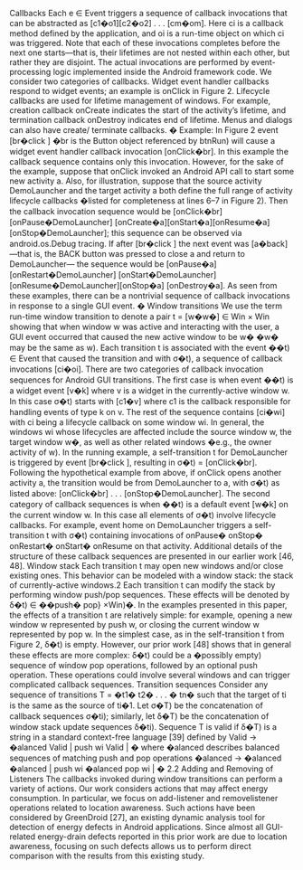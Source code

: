 Callbacks Each e ∈ Event triggers a sequence of callback
invocations that can be abstracted as [c1�o1][c2�o2] . . . [cm�om].
Here ci is a callback method defined by the application, and oi
is a run-time object on which ci was triggered. Note that each
of these invocations completes before the next one starts—that is,
their lifetimes are not nested within each other, but rather they are
disjoint. The actual invocations are performed by event-processing
logic implemented inside the Android framework code.
We consider two categories of callbacks. Widget event handler
callbacks respond to widget events; an example is onClick in Figure
2. Lifecycle callbacks are used for lifetime management of
windows. For example, creation callback onCreate indicates the
start of the activity’s lifetime, and termination callback onDestroy
indicates end of lifetime. Menus and dialogs can also have create/
terminate callbacks.
� Example: In Figure 2 event [br�click ] �br is the Button
object referenced by btnRun) will cause a widget event handler
callback invocation [onClick�br]. In this example the callback
sequence contains only this invocation. However, for the sake
of the example, suppose that onClick invoked an Android API
call to start some new activity a. Also, for illustration, suppose
that the source activity DemoLauncher and the target activity a
both define the full range of activity lifecycle callbacks �listed for
completeness at lines 6–7 in Figure 2). Then the callback invocation
sequence would be [onClick�br][onPause�DemoLauncher]
[onCreate�a][onStart�a][onResume�a][onStop�DemoLauncher];
this sequence can be observed via android.os.Debug tracing.
If after [br�click ] the next event was [a�back]—that is, the
BACK button was pressed to close a and return to DemoLauncher—
the sequence would be [onPause�a] [onRestart�DemoLauncher]
[onStart�DemoLauncher][onResume�DemoLauncher][onStop�a]
[onDestroy�a]. As seen from these examples, there can be a nontrivial
sequence of callback invocations in response to a single GUI
event. �
Window transitions We use the term run-time window transition
to denote a pair t = [w�w�] ∈ Win × Win showing that when
window w was active and interacting with the user, a GUI event
occurred that caused the new active window to be w� �w� may
be the same as w). Each transition t is associated with the event
��t) ∈ Event that caused the transition and with σ�t), a sequence
of callback invocations [ci�oi].
There are two categories of callback invocation sequences for
Android GUI transitions. The first case is when event ��t) is a
widget event [v�k] where v is a widget in the currently-active
window w. In this case σ�t) starts with [c1�v] where c1 is the
callback responsible for handling events of type k on v. The rest
of the sequence contains [ci�wi] with ci being a lifecycle callback
on some window wi. In general, the windows wi whose lifecycles
are affected include the source window w, the target window w�, as
well as other related windows �e.g., the owner activity of w). In the
running example, a self-transition t for DemoLauncher is triggered
by event [br�click ], resulting in σ�t) = [onClick�br]. Following
the hypothetical example from above, if onClick opens another
activity a, the transition would be from DemoLauncher to a, with
σ�t) as listed above: [onClick�br] . . . [onStop�DemoLauncher].
The second category of callback sequences is when ��t) is a default
event [w�k] on the current window w. In this case all elements
of σ�t) involve lifecycle callbacks. For example, event home on
DemoLauncher triggers a self-transition t with σ�t) containing invocations
of onPause� onStop� onRestart� onStart� onResume
on that activity. Additional details of the structure of these callback
sequences are presented in our earlier work [46, 48].
Window stack Each transition t may open new windows and/or
close existing ones. This behavior can be modeled with a window
stack: the stack of currently-active windows.2 Each transition
t can modify the stack by performing window push/pop sequences.
These effects will be denoted by δ�t) ∈ ��push� pop} ×Win)�.
In the examples presented in this paper, the effects of a transition t
are relatively simple: for example, opening a new window w represented
by push w, or closing the current window w represented by
pop w. In the simplest case, as in the self-transition t from Figure 2,
δ�t) is empty. However, our prior work [48] shows that in general
these effects are more complex: δ�t) could be a �possibly empty)
sequence of window pop operations, followed by an optional push
operation. These operations could involve several windows and can
trigger complicated callback sequences.
Transition sequences Consider any sequence of transitions T =
�t1� t2� . . . � tn� such that the target of ti is the same as the source of
ti�1. Let σ�T) be the concatenation of callback sequences σ�ti);
similarly, let δ�T) be the concatenation of window stack update
sequences δ�ti). Sequence T is valid if δ�T) is a string in a
standard context-free language [39] defined by
Valid → �alanced Valid | push wi Valid | �
where �alanced describes balanced sequences of matching push
and pop operations
�alanced → �alanced �alanced | push wi �alanced pop wi | �
2.2 Adding and Removing of Listeners
The callbacks invoked during window transitions can perform a variety
of actions. Our work considers actions that may affect energy
consumption. In particular, we focus on add-listener and removelistener
operations related to location awareness. Such actions have
been considered by GreenDroid [27], an existing dynamic analysis
tool for detection of energy defects in Android applications. Since
almost all GUI-related energy-drain defects reported in this prior
work are due to location awareness, focusing on such defects allows
us to perform direct comparison with the results from this
existing study.
